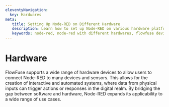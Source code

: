 ```yaml
---
eleventyNavigation:
  key: Hardwares
meta:
   title: Setting Up Node-RED on Different Hardware
   description: Learn how to set up Node-RED on various hardware platforms, including Raspberry Pi, Arduino, and more.
   keywords: node-red, node-red with different hardwares, flowfuse device agent
---
```


# Hardware

FlowFuse supports a wide range of hardware devices to allow users to connect Node-RED to many devices and sensors. This allows for the creation of interactive and automated systems, where data from physical inputs can trigger actions or responses in the digital realm. By bridging the gap between software and hardware, Node-RED expands its applicability to a wide range of use cases.
